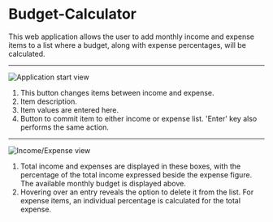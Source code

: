 # Budget-Calculator

This web application allows the user to add monthly income and expense items to a list where a budget, along with expense percentages, will be calculated.
 ***
 ![Application start view](https://lh3.googleusercontent.com/UDFkjzBcEfhdqf7aFlwAYuC77xXDhIacaLhZDF0zxi7BAmbvPiM7rvTN1F39eBwCllQp7bwmftC3MQ)
1.	This button changes items between income and expense.
2.	Item description.
3.	Item values are entered here.
4.	Button to commit item to either income or expense list. 'Enter' key also performs the same action.

 ***
 ![Income/Expense view](https://lh3.googleusercontent.com/97WGnSTwyQnn6d1fx7cNq0WkHiUcrivPe6nncMcgvK_A-owBQ2s5g-7jbnewEmrAGk4Lssm58nP3aA)
1.	Total income and expenses are displayed in these boxes, with the percentage of the total income expressed beside the expense figure. The available monthly budget is displayed above.
2.	Hovering over an entry reveals the option to delete it from the list. For expense items, an individual percentage is calculated for the total expense.
